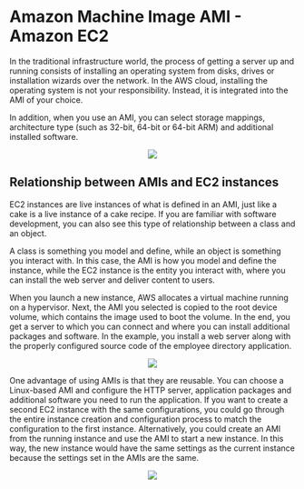 # Amazon Machine Image AMI - Amazon EC2

In the traditional infrastructure world, the process of getting a server up and running consists of installing an operating system from disks, drives or installation wizards over the network. In the AWS cloud, installing the operating system is not your responsibility. Instead, it is integrated into the AMI of your choice.

In addition, when you use an AMI, you can select storage mappings, architecture type (such as 32-bit, 64-bit or 64-bit ARM) and additional installed software.


<p align="center">
  <img src="https://github.com/dimasx010/knowledge/assets/105082657/635c8f1a-477b-4299-816c-69439feae6a5">
</p>

## Relationship between AMIs and EC2 instances

EC2 instances are live instances of what is defined in an AMI, just like a cake is a live instance of a cake recipe. If you are familiar with software development, you can also see this type of relationship between a class and an object.

A class is something you model and define, while an object is something you interact with. In this case, the AMI is how you model and define the instance, while the EC2 instance is the entity you interact with, where you can install the web server and deliver content to users.

When you launch a new instance, AWS allocates a virtual machine running on a hypervisor. Next, the AMI you selected is copied to the root device volume, which contains the image used to boot the volume. In the end, you get a server to which you can connect and where you can install additional packages and software. In the example, you install a web server along with the properly configured source code of the employee directory application.

<p align="center">
  <img src="https://github.com/dimasx010/knowledge/assets/105082657/6c64359a-a1fa-49b8-8aaa-b293a654354e">
</p>

One advantage of using AMIs is that they are reusable. You can choose a Linux-based AMI and configure the HTTP server, application packages and additional software you need to run the application. If you want to create a second EC2 instance with the same configurations, you could go through the entire instance creation and configuration process to match the configuration to the first instance. Alternatively, you could create an AMI from the running instance and use the AMI to start a new instance. In this way, the new instance would have the same settings as the current instance because the settings set in the AMIs are the same.

<p align="center">
  <img src="https://github.com/dimasx010/knowledge/assets/105082657/c17a6e14-6717-4eaf-b401-c645182e433f">
</p>

